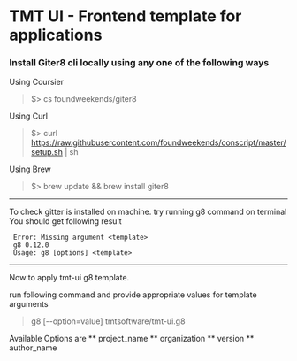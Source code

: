 # TMT UI - Frontend template for applications

### Install Giter8 cli locally using any one of the following ways
 Using Coursier 
> $> cs foundweekends/giter8 

Using Curl 
> $> curl https://raw.githubusercontent.com/foundweekends/conscript/master/setup.sh | sh

Using Brew 
>$> brew update && brew install giter8 

____
To check gitter is installed on machine. try running g8 command on terminal  
You should get following result 
```
 Error: Missing argument <template>
 g8 0.12.0
 Usage: g8 [options] <template>
 ```
___
Now to apply tmt-ui g8 template.

run following command and provide appropriate values for template arguments
> g8 [--option=value] tmtsoftware/tmt-ui.g8 

Available Options are 
  ** project_name
  ** organization
  ** version
  ** author_name




